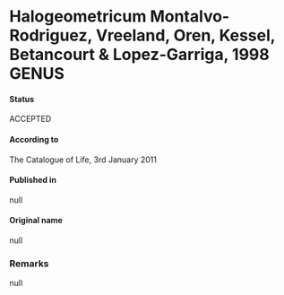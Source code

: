 # Halogeometricum Montalvo-Rodriguez, Vreeland, Oren, Kessel, Betancourt & Lopez-Garriga, 1998 GENUS

#### Status
ACCEPTED

#### According to
The Catalogue of Life, 3rd January 2011

#### Published in
null

#### Original name
null

### Remarks
null